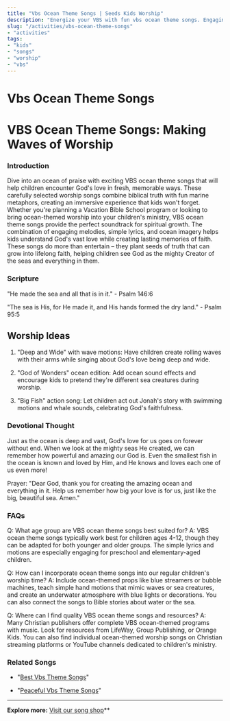 ```yaml
---
title: "Vbs Ocean Theme Songs | Seeds Kids Worship"
description: "Energize your VBS with fun vbs ocean theme songs. Engaging worship music and activities for summer children's ministry."
slug: "/activities/vbs-ocean-theme-songs"
- "activities"
tags:
- "kids"
- "songs"
- "worship"
- "vbs"
---
```


# Vbs Ocean Theme Songs

# VBS Ocean Theme Songs: Making Waves of Worship

### Introduction
Dive into an ocean of praise with exciting VBS ocean theme songs that will help children encounter God's love in fresh, memorable ways. These carefully selected worship songs combine biblical truth with fun marine metaphors, creating an immersive experience that kids won't forget. Whether you're planning a Vacation Bible School program or looking to bring ocean-themed worship into your children's ministry, VBS ocean theme songs provide the perfect soundtrack for spiritual growth. The combination of engaging melodies, simple lyrics, and ocean imagery helps kids understand God's vast love while creating lasting memories of faith. These songs do more than entertain – they plant seeds of truth that can grow into lifelong faith, helping children see God as the mighty Creator of the seas and everything in them.

### Scripture
"He made the sea and all that is in it." - Psalm 146:6

"The sea is His, for He made it, and His hands formed the dry land." - Psalm 95:5

## Worship Ideas
1. "Deep and Wide" with wave motions: Have children create rolling waves with their arms while singing about God's love being deep and wide.

2. "God of Wonders" ocean edition: Add ocean sound effects and encourage kids to pretend they're different sea creatures during worship.

3. "Big Fish" action song: Let children act out Jonah's story with swimming motions and whale sounds, celebrating God's faithfulness.

### Devotional Thought
Just as the ocean is deep and vast, God's love for us goes on forever without end. When we look at the mighty seas He created, we can remember how powerful and amazing our God is. Even the smallest fish in the ocean is known and loved by Him, and He knows and loves each one of us even more!

Prayer: "Dear God, thank you for creating the amazing ocean and everything in it. Help us remember how big your love is for us, just like the big, beautiful sea. Amen."

### FAQs

Q: What age group are VBS ocean theme songs best suited for?
A: VBS ocean theme songs typically work best for children ages 4-12, though they can be adapted for both younger and older groups. The simple lyrics and motions are especially engaging for preschool and elementary-aged children.

Q: How can I incorporate ocean theme songs into our regular children's worship time?
A: Include ocean-themed props like blue streamers or bubble machines, teach simple hand motions that mimic waves or sea creatures, and create an underwater atmosphere with blue lights or decorations. You can also connect the songs to Bible stories about water or the sea.

Q: Where can I find quality VBS ocean theme songs and resources?
A: Many Christian publishers offer complete VBS ocean-themed programs with music. Look for resources from LifeWay, Group Publishing, or Orange Kids. You can also find individual ocean-themed worship songs on Christian streaming platforms or YouTube channels dedicated to children's ministry.

### Related Songs

- "[Best Vbs Theme Songs](/activities/best-vbs-theme-songs/)"

- "[Peaceful Vbs Theme Songs](/activities/peaceful-vbs-theme-songs/)"

---

**Explore more:** [Visit our song shop](https://seedskidsworship.com/shop)**

<!-- Schema Markup -->
<script type="application/ld+json">
{
  "@context": "https://schema.org",
  "@type": "MusicRecording",
  "name": "Vbs Ocean Theme Songs",
  "byArtist": {
    "@type": "MusicGroup",
    "name": "Seeds Kids Worship"
  },
  "isFamilyFriendly": true,
  "url": "https://seedskidsworship.com/activities/vbs-ocean-theme-songs/"
}
</script>